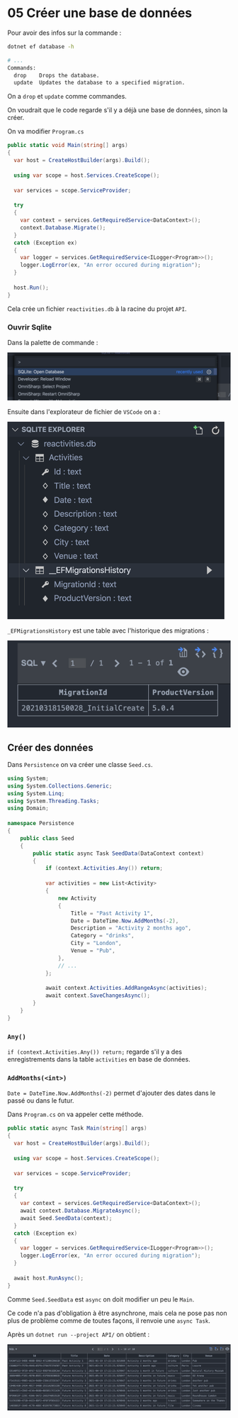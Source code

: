 # 05 Créer une base de données

Pour avoir des infos sur la commande :

```bash
dotnet ef database -h
```

```bash
# ...
Commands:
  drop    Drops the database.
  update  Updates the database to a specified migration.
```

On a `drop` et `update` comme commandes.

On voudrait que le code regarde s'il y a déjà une base de données, sinon la créer.

On va modifier `Program.cs`

```csharp
public static void Main(string[] args)
{
  var host = CreateHostBuilder(args).Build();
  
  using var scope = host.Services.CreateScope();
  
  var services = scope.ServiceProvider;
  
  try
  {
    var context = services.GetRequiredService<DataContext>();
    context.Database.Migrate();
  }
  catch (Exception ex)
  {
    var logger = services.GetRequiredService<ILogger<Program>>();
    logger.LogError(ex, "An error occured during migration");
  }
  
  host.Run();
}
```

Cela crée un fichier `reactivities.db` à la racine du projet `API`.

### Ouvrir Sqlite

Dans la palette de commande :

<img src="assets/palette-open-sqlite-database.png" alt="palette-open-sqlite-database" style="zoom:50%;" />

Ensuite dans l'explorateur de fichier de `VSCode` on a :

<img src="assets/sqlite-explorer.png" alt="sqlite-explorer" style="zoom:50%;" />

`_EFMigrationsHistory` est une table avec l'historique des migrations :

<img src="assets/database-migration.png" alt="database-migration" style="zoom:50%;" />



## Créer des données

Dans `Persistence` on va créer une classe `Seed.cs`.

```csharp
using System;
using System.Collections.Generic;
using System.Linq;
using System.Threading.Tasks;
using Domain;

namespace Persistence
{
    public class Seed
    {
        public static async Task SeedData(DataContext context)
        {
            if (context.Activities.Any()) return;
            
            var activities = new List<Activity>
            {
                new Activity
                {
                    Title = "Past Activity 1",
                    Date = DateTime.Now.AddMonths(-2),
                    Description = "Activity 2 months ago",
                    Category = "drinks",
                    City = "London",
                    Venue = "Pub",
                },
                // ...
            };

            await context.Activities.AddRangeAsync(activities);
            await context.SaveChangesAsync();
        }
    }
}
```

### `Any()` 

`if (context.Activities.Any()) return;` regarde s'il y a des enregistrements dans la table `activities` en base de données.

### `AddMonths(<int>)`

`Date = DateTime.Now.AddMonths(-2)` permet d'ajouter des dates dans le passé ou dans le futur.

Dans `Program.cs` on va appeler cette méthode.

```csharp
public static async Task Main(string[] args)
{
  var host = CreateHostBuilder(args).Build();

  using var scope = host.Services.CreateScope();

  var services = scope.ServiceProvider;

  try
  {
    var context = services.GetRequiredService<DataContext>();
    await context.Database.MigrateAsync();
    await Seed.SeedData(context);
  }
  catch (Exception ex)
  {
    var logger = services.GetRequiredService<ILogger<Program>>();
    logger.LogError(ex, "An error occured during migration");
  }

  await host.RunAsync();
}
```

Comme `Seed.SeedData` est `async` on doit modifier un peu le `Main`.

Ce code n'a pas d'obligation à être asynchrone, mais cela ne pose pas non plus de problème comme de toutes façons, il renvoie une `async Task`.

Après un `dotnet run --project API/` on obtient :

<img src="assets/activities-table.png" alt="activities-table" style="zoom:50%;" />